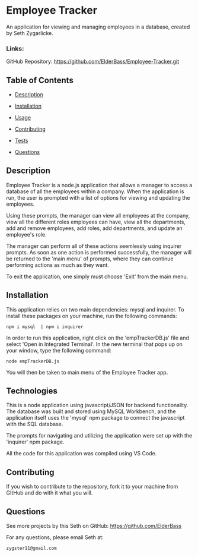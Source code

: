# Employee Tracker 
An application for viewing and managing employees in a database, created by Seth Zygarlicke.

### Links:

GitHub Repository: https://github.com/ElderBass/Employee-Tracker.git
    


    
## Table of Contents

* [Description](#description)


* [Installation](#installation)

    
* [Usage](#usage)

    
* [Contributing](#contributing)

    
* [Tests](#tests)

    
* [Questions](#questions)




    
## Description

Employee Tracker is a node.js application that allows a manager to access a database of all the employees within a company. When the application is run, the user is prompted with a list of options for viewing and updating the employees. 

Using these prompts, the manager can view all employees at the company, view all the different roles employees can have, view all the departments, add and remove employees, add roles, add departments, and update an employee's role. 

The manager can perform all of these actions seemlessly using inquirer prompts. As soon as one action is performed successfully, the manager will be returned to the 'main menu' of prompts, where they can continue performing actions as much as they want.

To exit the application, one simply must choose 'Exit' from the main menu. 


    
## Installation

    
This application relies on two main dependencies: mysql and inquirer. To install these packages on your machine, run the following commands:

```
npm i mysql  | npm i inquirer
```

In order to run this application, right click on the 'empTrackerDB.js' file and select 'Open in Integrated Terminal'. In the new terminal that pops up on your window, type the following command:

```
node empTrackerDB.js
```

You will then be taken to main menu of the Employee Tracker app. 
    
    
## Technologies

This is a node application using javascript/JSON for backend functionality. The database was built and stored using MySQL Workbench, and the application itself uses the 'mysql' npm package to connect the javascript with the SQL database. 

The prompts for navigating and utilizing the application were set up with the 'inquirer' npm package. 

All the code for this application was compiled using VS Code. 


    
## Contributing

    
If you wish to contribute to the repository, fork it to your machine from GItHub and do with it what you will. 

    
    
## Questions

    
See more projects by this Seth on GitHub:  https://github.com/ElderBass

   
For any questions, please email Seth at:

    zygster11@gmail.com


    

    

